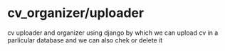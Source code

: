 # cv_organizer/uploader
 cv uploader and organizer using django by which we can upload cv in a parlicular database and we can also chek or delete it
